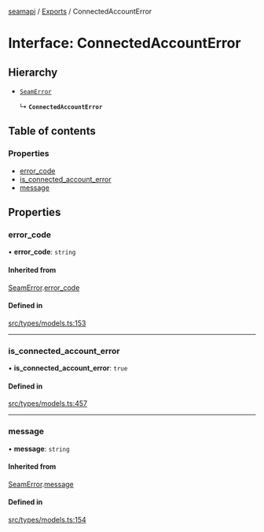 [seamapi](../README.md) / [Exports](../modules.md) / ConnectedAccountError

# Interface: ConnectedAccountError

## Hierarchy

- [`SeamError`](SeamError.md)

  ↳ **`ConnectedAccountError`**

## Table of contents

### Properties

- [error\_code](ConnectedAccountError.md#error_code)
- [is\_connected\_account\_error](ConnectedAccountError.md#is_connected_account_error)
- [message](ConnectedAccountError.md#message)

## Properties

### error\_code

• **error\_code**: `string`

#### Inherited from

[SeamError](SeamError.md).[error_code](SeamError.md#error_code)

#### Defined in

[src/types/models.ts:153](https://github.com/seamapi/javascript/blob/main/src/types/models.ts#L153)

___

### is\_connected\_account\_error

• **is\_connected\_account\_error**: ``true``

#### Defined in

[src/types/models.ts:457](https://github.com/seamapi/javascript/blob/main/src/types/models.ts#L457)

___

### message

• **message**: `string`

#### Inherited from

[SeamError](SeamError.md).[message](SeamError.md#message)

#### Defined in

[src/types/models.ts:154](https://github.com/seamapi/javascript/blob/main/src/types/models.ts#L154)
